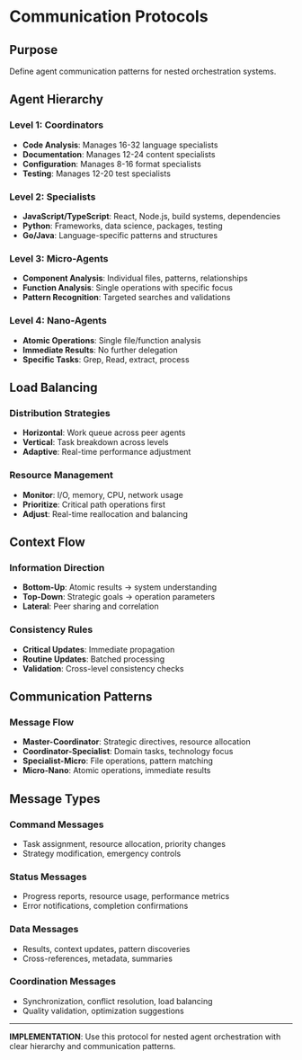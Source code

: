 # Communication Protocols

## Purpose
Define agent communication patterns for nested orchestration systems.

## Agent Hierarchy

### Level 1: Coordinators
- **Code Analysis**: Manages 16-32 language specialists
- **Documentation**: Manages 12-24 content specialists  
- **Configuration**: Manages 8-16 format specialists
- **Testing**: Manages 12-20 test specialists

### Level 2: Specialists
- **JavaScript/TypeScript**: React, Node.js, build systems, dependencies
- **Python**: Frameworks, data science, packages, testing
- **Go/Java**: Language-specific patterns and structures

### Level 3: Micro-Agents
- **Component Analysis**: Individual files, patterns, relationships
- **Function Analysis**: Single operations with specific focus
- **Pattern Recognition**: Targeted searches and validations

### Level 4: Nano-Agents
- **Atomic Operations**: Single file/function analysis
- **Immediate Results**: No further delegation
- **Specific Tasks**: Grep, Read, extract, process

## Load Balancing

### Distribution Strategies
- **Horizontal**: Work queue across peer agents
- **Vertical**: Task breakdown across levels
- **Adaptive**: Real-time performance adjustment

### Resource Management
- **Monitor**: I/O, memory, CPU, network usage
- **Prioritize**: Critical path operations first
- **Adjust**: Real-time reallocation and balancing

## Context Flow

### Information Direction
- **Bottom-Up**: Atomic results → system understanding
- **Top-Down**: Strategic goals → operation parameters
- **Lateral**: Peer sharing and correlation

### Consistency Rules
- **Critical Updates**: Immediate propagation
- **Routine Updates**: Batched processing
- **Validation**: Cross-level consistency checks

## Communication Patterns

### Message Flow
- **Master-Coordinator**: Strategic directives, resource allocation
- **Coordinator-Specialist**: Domain tasks, technology focus
- **Specialist-Micro**: File operations, pattern matching
- **Micro-Nano**: Atomic operations, immediate results

## Message Types

### Command Messages
- Task assignment, resource allocation, priority changes
- Strategy modification, emergency controls

### Status Messages  
- Progress reports, resource usage, performance metrics
- Error notifications, completion confirmations

### Data Messages
- Results, context updates, pattern discoveries
- Cross-references, metadata, summaries

### Coordination Messages
- Synchronization, conflict resolution, load balancing
- Quality validation, optimization suggestions

---

**IMPLEMENTATION**: Use this protocol for nested agent orchestration with clear hierarchy and communication patterns.